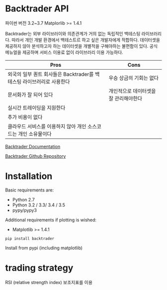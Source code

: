 # Backtrader API
파이썬 버전 3.2~3.7
Matplorlib >= 1.4.1

Backtrader는 외부 라이브러이와 의존관계가 거의 없는 독립적인 백테스팅 라이브러리다.
따라서 개인 개발 환경에서 백테스트르 하고 싶은 개발자에게 적합하다.
데이터셋을 제공하지 않아 분석하고자 하는 데이터셋을 개별적을 구해야하는 불편함이 있다.
공식 메뉴얼을 제공하며 서비스 이용료 없이 라이브러리 이용 가능하다.


| Pros	| Cons| 
|---|---|
| 외국의 일부 퀀트 회사들은 Backtrader를 백테스팅 라이브러리로 사용한다| 	우승 상금의 기회는 없다| 
| 문서화가 잘 되어 있다| 	개인적으로 데이터셋을 잘 관리해야한다| 
| 실시간 트레이딩을 지원한다		| | 
| 추가 비용이 없다	| | 
| 클라우드 서비스를 이용하지 않아 개인 소스코드는 개인 소유물이다	| | 

[Backtrader Documentation](https://www.backtrader.com/docu/)

[Backtrader Github Repository](https://github.com/mementum/backtrader)

# Installation 
Basic requirements are:
- Python 2.7
- Python 3.2 / 3.3/ 3.4 / 3.5
- pypy/pypy3  

Additional requirements if plotting is wished:
- Matplotlib >= 1.4.1

```
pip install backtrader
```

Install from pypi (including matplotlib)

# trading strategy
RSI (relative strength index) 보조지표를 이용

